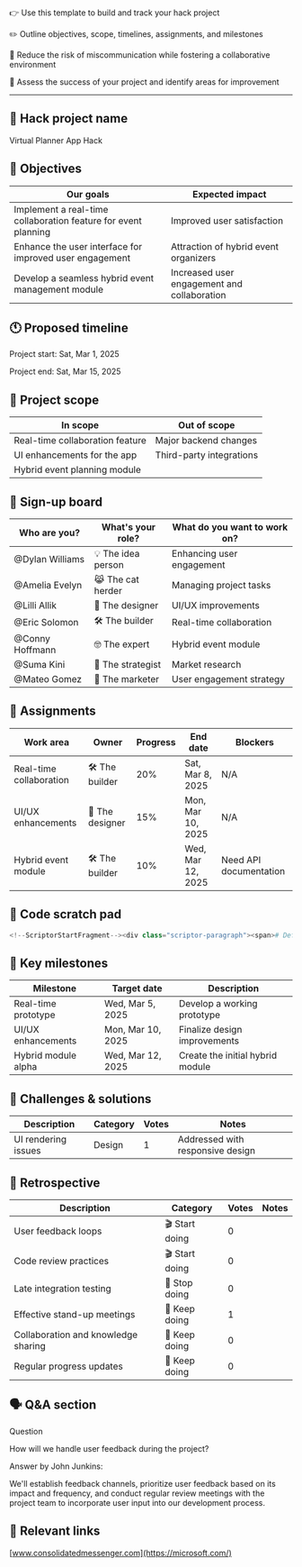 👉️ Use this template to build and track your hack project

  

✏️ Outline objectives, scope, timelines, assignments, and milestones

🤝 Reduce the risk of miscommunication while fostering a collaborative environment

🔎 Assess the success of your project and identify areas for improvement

---

## 🤖 Hack project name

Virtual Planner App Hack

  

## 🎯 Objectives

|Our goals|Expected impact|
|---|---|
|Implement a real-time collaboration feature for event planning|Improved user satisfaction|
|Enhance the user interface for improved user engagement|Attraction of hybrid event organizers|
|Develop a seamless hybrid event management module|Increased user engagement and collaboration|

## 🕚 Proposed timeline

Project start: Sat, Mar 1, 2025

Project end: Sat, Mar 15, 2025

  

## 🔭 Project scope

|In scope|Out of scope|
|---|---|
|Real-time collaboration feature|Major backend changes|
|UI enhancements for the app|Third-party integrations|
|Hybrid event planning module||

  

## 📝 Sign-up board

|Who are you?|What's your role?|What do you want to work on?|
|---|---|---|
|@Dylan Williams|💡 The idea person|Enhancing user engagement|
|@Amelia Evelyn|😹 The cat herder|Managing project tasks|
|@Lilli Allik|🎨 The designer|UI/UX improvements|
|@Eric Solomon|🛠️ The builder|Real-time collaboration|
|@Conny Hoffmann|🤓 The expert|Hybrid event module|
|@Suma Kini|🧮 The strategist|Market research|
|@Mateo Gomez|💸 The marketer|User engagement strategy|

  

## 🌱 Assignments

|Work area|Owner|Progress|End date|Blockers|
|---|---|---|---|---|
|Real-time collaboration|🛠️ The builder|20%|Sat, Mar 8, 2025|N/A|
|UI/UX enhancements|🎨 The designer|15%|Mon, Mar 10, 2025|N/A|
|Hybrid event module|🛠️ The builder|10%|Wed, Mar 12, 2025|Need API documentation|

  

## 🔳 Code scratch pad

```Python
<!--ScriptorStartFragment--><div class="scriptor-paragraph"><span># Define a function to collect user feedback</span></div><div class="scriptor-paragraph"><span>def</span><span> </span><span>collect_user_feedback</span><span>(</span><span>)</span><span>:</span></div><div class="scriptor-paragraph"><span>    </span><span>feedback</span><span> </span><span>=</span><span> </span><span>input</span><span>(</span><span>"Please provide your feedback: "</span><span>)</span></div><div class="scriptor-paragraph"><span>    </span><span># Store feedback in a database or file for analysis</span></div><div class="scriptor-paragraph"><span>    </span><span>save_feedback_to_database</span><span>(</span><span>feedback</span><span>)<!--ScriptorEndFragment--></span></div>
```

  

## 🔑 Key milestones

|Milestone|Target date|Description|
|---|---|---|
|Real-time prototype|Wed, Mar 5, 2025|Develop a working prototype|
|UI/UX enhancements|Mon, Mar 10, 2025|Finalize design improvements|
|Hybrid module alpha|Wed, Mar 12, 2025|Create the initial hybrid module|

  

## 🧪 Challenges & solutions

|Description|Category|Votes|Notes|
|---|---|---|---|
|UI rendering issues|Design|1|Addressed with responsive design|

  
  

## 🤔 Retrospective

| Description                         | Category       | Votes | Notes |
| ----------------------------------- | -------------- | ----- | ----- |
| User feedback loops                 | 🎬 Start doing | 0     |       |
| Code review practices               | 🎬 Start doing | 0     |       |
| Late integration testing            | 🛑 Stop doing  | 0     |       |
| Effective stand-up meetings         | 💚 Keep doing  | 1     |       |
| Collaboration and knowledge sharing | 💚 Keep doing  | 0     |       |
| Regular progress updates            | 💚 Keep doing  | 0     |       |

  

## 🗣️ Q&A section

Question

How will we handle user feedback during the project?

Answer by John Junkins:

We'll establish feedback channels, prioritize user feedback based on its impact and frequency, and conduct regular review meetings with the project team to incorporate user input into our development process.

  

## 🔗 Relevant links

[www.consolidatedmessenger.com](https://microsoft.com/)